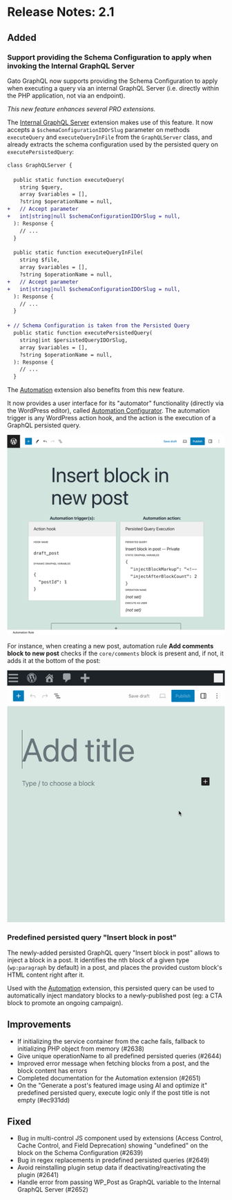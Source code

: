 # Release Notes: 2.1

## Added

### Support providing the Schema Configuration to apply when invoking the Internal GraphQL Server

Gato GraphQL now supports providing the Schema Configuration to apply when executing a query via an internal GraphQL Server (i.e. directly within the PHP application, not via an endpoint).

_This new feature enhances several PRO extensions._

The [Internal GraphQL Server](https://gatographql.com/extensions/internal-graphql-server/) extension makes use of this feature. It now accepts a `$schemaConfigurationIDOrSlug` parameter on methods `executeQuery` and `executeQueryInFile` from the `GraphQLServer` class, and already extracts the schema configuration used by the persisted query on `executePersistedQuery`:

```diff
class GraphQLServer {
  
  public static function executeQuery(
    string $query,
    array $variables = [],
    ?string $operationName = null,
+   // Accept parameter 
+   int|string|null $schemaConfigurationIDOrSlug = null,
  ): Response {
    // ...
  }

  public static function executeQueryInFile(
    string $file,
    array $variables = [],
    ?string $operationName = null,
+   // Accept parameter 
+   int|string|null $schemaConfigurationIDOrSlug = null,
  ): Response {
    // ...
  }

+ // Schema Configuration is taken from the Persisted Query
  public static function executePersistedQuery(
    string|int $persistedQueryIDOrSlug,
    array $variables = [],
    ?string $operationName = null,
  ): Response {
    // ...
  }
```

The [Automation](https://gatographql.com/extensions/automation/) extension also benefits from this new feature.

It now provides a user interface for its "automator" functionality (directly via the WordPress editor), called [Automation Configurator](https://gatographql.com/extensions/automation/#heading-automation-configurator). The automation trigger is any WordPress action hook, and the action is the execution of a GraphQL persisted query.

<div class="img-width-1024" markdown=1>

![Automation Rule editor](../../../extensions/automation/docs/images/automation-rule-editor.png "Automation Rule editor")

</div>

For instance, when creating a new post, automation rule **Add comments block to new post** checks if the `core/comments` block is present and, if not, it adds it at the bottom of the post:

<div class="img-width-640" markdown=1>

![Automatically inserting the comments block to new 'draft' posts](../../../extensions/automation/docs/images/automation-rule-insert-mandatory-comments-block.gif "Automatically inserting the comments block to new 'draft' posts")

</div>

### Predefined persisted query "Insert block in post"

The newly-added persisted GraphQL query "Insert block in post" allows to inject a block in a post. It identifies the nth block of a given type (`wp:paragraph` by default) in a post, and places the provided custom block's HTML content right after it.

Used with the [Automation](https://gatographql.com/extensions/automation/) extension, this persisted query can be used to automatically inject mandatory blocks to a newly-published post (eg: a CTA block to promote an ongoing campaign).

## Improvements

- If initializing the service container from the cache fails, fallback to initializing PHP object from memory (#2638)
- Give unique operationName to all predefined persisted queries (#2644)
- Improved error message when fetching blocks from a post, and the block content has errors
- Completed documentation for the Automation extension (#2651)
- On the "Generate a post's featured image using AI and optimize it" predefined persisted query, execute logic only if the post title is not empty (#ec931dd)

## Fixed

- Bug in multi-control JS component used by extensions (Access Control, Cache Control, and Field Deprecation) showing "undefined" on the block on the Schema Configuration (#2639)
- Bug in regex replacements in predefined persisted queries (#2649)
- Avoid reinstalling plugin setup data if deactivating/reactivating the plugin (#2641)
- Handle error from passing WP_Post as GraphQL variable to the Internal GraphQL Server (#2652)
